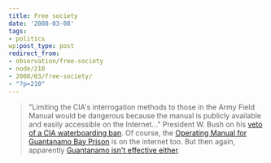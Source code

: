 ```yaml
---
title: Free society
date: '2008-03-08'
tags:
- politics
wp:post_type: post
redirect_from:
- observation/free-society
- node/210
- 2008/03/free-society/
- "?p=210"
---
```


> "Limiting the CIA's interrogation methods to those in the Army Field Manual would be dangerous because the manual is publicly available and easily accessible on the Internet..."
President W. Bush on his [veto of a CIA waterboarding ban](http://www.washingtonpost.com/wp-dyn/content/article/2008/03/08/AR2008030800304.html?hpid=topnews). Of course, the [Operating Manual for Guantanamo Bay Prison](http://www.wikileaks.org/wiki/Camp_Delta_Standard_Operating_Procedure) is on the internet too. But then again, apparently [Guantanamo isn't effective either](http://www.nytimes.com/2006/10/19/opinion/19thu1.html).
